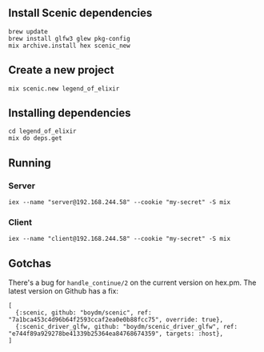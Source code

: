 ## Install Scenic dependencies

```
brew update
brew install glfw3 glew pkg-config
mix archive.install hex scenic_new
```

## Create a new project

```
mix scenic.new legend_of_elixir
```

## Installing dependencies

```
cd legend_of_elixir
mix do deps.get
```

## Running

### Server
```
iex --name "server@192.168.244.58" --cookie "my-secret" -S mix
```

### Client
```
iex --name "client@192.168.244.58" --cookie "my-secret" -S mix
```

## Gotchas

There's a bug for `handle_continue/2` on the current version on hex.pm.
The latest version on Github has a fix:

```
[
  {:scenic, github: "boydm/scenic", ref: "7a1bca453c4d96b64f2593ccaf2ea0e0b88fcc75", override: true},
  {:scenic_driver_glfw, github: "boydm/scenic_driver_glfw", ref: "e744f89a929278be41339b25364ea84768674359", targets: :host},
]
```
